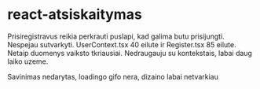 # react-atsiskaitymas

Prisiregistravus reikia perkrauti puslapi, kad galima butu prisijungti.
Nespejau sutvarkyti. UserContext.tsx 40 eilute ir Register.tsx 85 eilute. Netaip duomenys vaiksto tkriausiai.
Nedraugauju su kontekstais, labai daug laiko uzeme.

Savinimas nedarytas, loadingo gifo nera, dizaino labai netvarkiau
